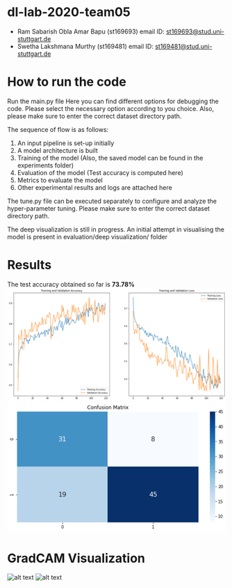 # dl-lab-2020-team05
-   Ram Sabarish Obla Amar Bapu	(st169693)		email ID:  st169693@stud.uni-stuttgart.de
-   Swetha Lakshmana Murthy 		(st169481)		email ID:  st169481@stud.uni-stuttgart.de 

# How to run the code
Run the main.py file
Here you can find different options for debugging the code. Please select the necessary option according to you choice.
Also, please make sure to enter the correct dataset directory path.

The sequence of flow is as follows:
1.	An input pipeline is set-up initially
2.	A model architecture is built
3.	Training of the model	(Also, the saved model can be found in the experiments folder)
4.	Evaluation of the model	(Test accuracy is computed here)
5.	Metrics to evaluate the model
6.	Other experimental results and logs are attached here

The tune.py file can be executed separately to configure and analyze the hyper-parameter tuning.
Please make sure to enter the correct dataset directory path.

The deep visualization is still in progress. An initial attempt in visualising the model is present in evaluation/deep visualization/ folder

# Results

The test accuracy obtained so far is **73.78%**
![alt text](diabetic_retinopathy/experiments/Updated_Train_and_Validation_Accuracy.png)
![alt text](diabetic_retinopathy/experiments/Updated_Confusion_Matrix.png)

# GradCAM Visualization

![alt text](diabetic_retinopathy/experiments/GradCAM_image.png)
![alt text](diabetic_retinopathy/experiments/GradCAM_image_visualised.png)
